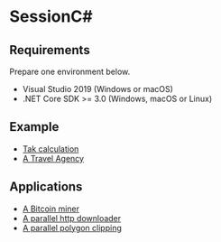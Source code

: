# SessionC#



## Requirements

Prepare one environment below.

- Visual Studio 2019 (Windows or macOS)
- .NET Core SDK >= 3.0 (Windows, macOS or Linux)

## Example

- [Tak calculation](./SessionCSharpExamples/TaraiProtocol/Program.cs)
- [A Travel Agency](./SessionCSharpExamples/TravelAgency/Program.cs)

## Applications

- [A Bitcoin miner](./SessionCSharpApplications/BitcoinNonceCalculator/Program.cs)
- [A parallel http downloader](./SessionCSharpApplications/ParallelHttpDownloader/Program.cs)
- [A parallel polygon clipping](./SessionCSharpApplications/PolygonClippingPipeline/Program.cs)
